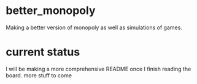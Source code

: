 # better_monopoly
 Making a better version of monopoly as well as simulations of games.

# current status
 I will be making a more comprehensive README once I finish reading the board. more stuff to come